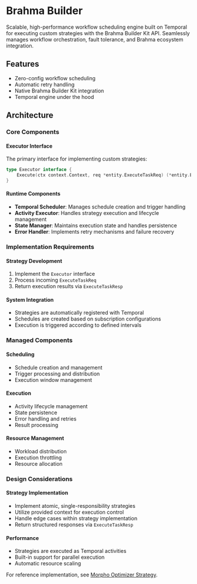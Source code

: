 # Brahma Builder

Scalable, high-performance workflow scheduling engine built on Temporal for executing custom strategies with the Brahma Builder Kit API. Seamlessly manages workflow orchestration, fault tolerance, and Brahma ecosystem integration.

## Features

- Zero-config workflow scheduling
- Automatic retry handling
- Native Brahma Builder Kit integration
- Temporal engine under the hood

## Architecture

### Core Components

#### Executor Interface
The primary interface for implementing custom strategies:
```go
type Executor interface {
    Execute(ctx context.Context, req *entity.ExecuteTaskReq) (*entity.ExecuteTaskResp, error)
}
```

#### Runtime Components
- **Temporal Scheduler**: Manages schedule creation and trigger handling
- **Activity Executor**: Handles strategy execution and lifecycle management
- **State Manager**: Maintains execution state and handles persistence
- **Error Handler**: Implements retry mechanisms and failure recovery

### Implementation Requirements

#### Strategy Development
1. Implement the `Executor` interface
2. Process incoming `ExecuteTaskReq`
3. Return execution results via `ExecuteTaskResp`

#### System Integration
- Strategies are automatically registered with Temporal
- Schedules are created based on subscription configurations
- Execution is triggered according to defined intervals

### Managed Components

#### Scheduling
- Schedule creation and management
- Trigger processing and distribution
- Execution window management

#### Execution
- Activity lifecycle management
- State persistence
- Error handling and retries
- Result processing

#### Resource Management
- Workload distribution
- Execution throttling
- Resource allocation

### Design Considerations

#### Strategy Implementation
- Implement atomic, single-responsibility strategies
- Utilize provided context for execution control
- Handle edge cases within strategy implementation
- Return structured responses via `ExecuteTaskResp`

#### Performance
- Strategies are executed as Temporal activities
- Built-in support for parallel execution
- Automatic resource scaling

For reference implementation, see [Morpho Optimizer Strategy](https://github.com/Brahma-fi/brahma-builder/blob/main/internal/usecase/workflows/activities/morpho/activity.go).